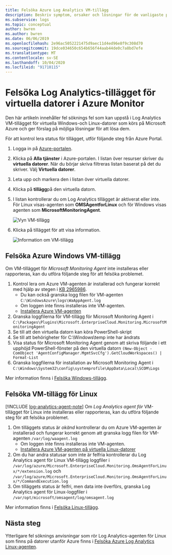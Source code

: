 ```yaml
---
title: Felsöka Azure Log Analytics VM-tillägg
description: Beskriv symptom, orsaker och lösningar för de vanligaste problemen med Log Analytics VM-tillägget för virtuella Windows-och Linux Azure-datorer.
ms.subservice: logs
ms.topic: conceptual
author: bwren
ms.author: bwren
ms.date: 06/06/2019
ms.openlocfilehash: 2e96ac5052221475d9aec11d4ed96e8f9c308d70
ms.sourcegitcommit: 19dce034650c654b656f44aab44de0c7a8bd7efe
ms.translationtype: MT
ms.contentlocale: sv-SE
ms.lasthandoff: 10/04/2020
ms.locfileid: "91710115"
---
```

# <a name="troubleshooting-the-log-analytics-vm-extension-in-azure-monitor"></a>Felsöka Log Analytics-tillägget för virtuella datorer i Azure Monitor
Den här artikeln innehåller fel söknings fel som kan uppstå i Log Analytics VM-tillägget för virtuella Windows-och Linux-datorer som körs på Microsoft Azure och ger förslag på möjliga lösningar för att lösa dem.

För att kontrol lera status för tillägget, utför följande steg från Azure Portal.

1. Logga in på [Azure-portalen](https://portal.azure.com).
2. Klicka på **Alla tjänster** i Azure-portalen. I listan över resurser skriver du **virtuella datorer**. När du börjar skriva filtreras listan baserat på det du skriver. Välj **Virtuella datorer**.
3. Leta upp och markera den i listan över virtuella datorer.
3. Klicka på **tillägg**på den virtuella datorn.
4. I listan kontrollerar du om Log Analytics tillägget är aktiverat eller inte.  För Linux visas-agenten som **OMSAgentforLinux** och för Windows visas agenten som **MicrosoftMonitoringAgent**.

   ![Vyn VM-tillägg](./media/vmext-troubleshoot/log-analytics-vmview-extensions.png)

4. Klicka på tillägget för att visa information. 

   ![Information om VM-tillägg](./media/vmext-troubleshoot/log-analytics-vmview-extensiondetails.png)

## <a name="troubleshooting-azure-windows-vm-extension"></a>Felsöka Azure Windows VM-tillägg

Om VM-tillägget för *Microsoft Monitoring Agent* inte installeras eller rapporteras, kan du utföra följande steg för att felsöka problemet.

1. Kontrol lera om Azure VM-agenten är installerad och fungerar korrekt med hjälp av stegen i [KB 2965986](https://support.microsoft.com/kb/2965986#mt1).
   * Du kan också granska logg filen för VM-agenten `C:\WindowsAzure\logs\WaAppAgent.log`
   * Om loggen inte finns installeras inte VM-agenten.
   * [Installera Azure VM-agenten](../learn/quick-collect-azurevm.md#enable-the-log-analytics-vm-extension)
2. Granska loggfilerna för VM-tillägg för Microsoft Monitoring Agent i `C:\Packages\Plugins\Microsoft.EnterpriseCloud.Monitoring.MicrosoftMonitoringAgent`
3. Se till att den virtuella datorn kan köra PowerShell-skript
4. Se till att behörigheter för C:\Windows\temp inte har ändrats
5. Visa status för Microsoft Monitoring Agent genom att skriva följande i ett upphöjd PowerShell-fönster på den virtuella datorn `(New-Object -ComObject 'AgentConfigManager.MgmtSvcCfg').GetCloudWorkspaces() | Format-List`
6. Granska loggfilerna för installation av Microsoft Monitoring Agent i `C:\Windows\System32\config\systemprofile\AppData\Local\SCOM\Logs`

Mer information finns i [Felsöka Windows-tillägg](../../virtual-machines/extensions/oms-windows.md).

## <a name="troubleshooting-linux-vm-extension"></a>Felsöka VM-tillägg för Linux
[!INCLUDE [log-analytics-agent-note](../../../includes/log-analytics-agent-note.md)] 
Om *Log Analytics agent för* VM-tillägget för Linux inte installeras eller rapporteras, kan du utföra följande steg för att felsöka problemet.

1. Om tilläggets status är *okänd* kontrollerar du om Azure VM-agenten är installerad och fungerar korrekt genom att granska logg filen för VM-agenten `/var/log/waagent.log`
   * Om loggen inte finns installeras inte VM-agenten.
   * [Installera Azure VM-agenten på virtuella Linux-datorer](https://docs.microsoft.com/azure/virtual-machines/extensions/agent-linux#installation)
2. Om du har andra statusar som inte är felfria kontrollerar du Log Analytics agent för Linux VM-tillägg loggfiler i `/var/log/azure/Microsoft.EnterpriseCloud.Monitoring.OmsAgentForLinux/*/extension.log` och `/var/log/azure/Microsoft.EnterpriseCloud.Monitoring.OmsAgentForLinux/*/CommandExecution.log`
3. Om tilläggets status är felfri, men data inte överförs, granska Log Analytics agent för Linux-loggfiler i `/var/opt/microsoft/omsagent/log/omsagent.log`

Mer information finns i [Felsöka Linux-tillägg](../../virtual-machines/extensions/oms-linux.md).

## <a name="next-steps"></a>Nästa steg

Ytterligare fel söknings anvisningar som rör Log Analytics-agenten för Linux som finns på datorer utanför Azure finns i [Felsöka Azure Log Analytics Linux-agenten](agent-linux-troubleshoot.md).  

